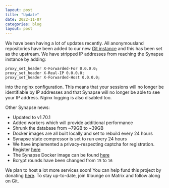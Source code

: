 ```yaml
---
layout: post
title: "Update"
date: 2022-11-07
categories: blog
layout: post
---
```


We have been having a lot of updates recently. All anonymousland repositories have been added to our new [Git instance](https://git.anonymousland.org) and this has been set as the upstream. We have stripped IP addresses from reaching the Synapse instance by adding:

```
proxy_set_header X-Forwarded-For 0.0.0.0;
proxy_set_header X-Real-IP 0.0.0.0;
proxy_set_header X-Forwarded-Host 0.0.0.0;
```

into the nginx configuration. This means that your sessions will no longer be identifiable by IP addresses and that Synapse will no longer be able to see your IP address. Nginx logging is also disabled too.

Other Synapse news:

- Updated to v1.70.1
- Added workers which will provide additional performance
- Shrunk the database from ~79GB to ~39GB
- Docker images are all built locally and set to rebuild every 24 hours
- Synapse state compressor is set to run every 24 hours
- We have implemented a privacy-respecting captcha for registration. Register [here](https://matrix.anonymousland.org/register)
- The Synapse Docker image can be found [here](https://git.anonymousland.org/anonymousland/synapse-docker)
- Bcrypt rounds have been changed from `15` to `16`

We plan to host a lot more services soon! You can help fund this project by donating [here](https://anonymousland.org/donate). To stay up-to-date, join #lounge on Matrix and follow along on Git.